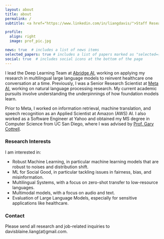 ```yaml
---
layout: about
title: about
permalink: /
subtitle: <a href="https://www.linkedin.com/in/liangdavis/">Staff Research Scientist at Abridge AI (Formerly Meta AI, Amazon AI)</a>

profile:
  align: right
  image: prof_pic.jpg

news: true  # includes a list of news items
selected_papers: true # includes a list of papers marked as "selected={true}"
social: true  # includes social icons at the bottom of the page
---
```

 
I lead the Deep Learning Team at [Abridge AI](https://www.abridge.com/), working on applying my research in multilingual large language models to reinvent healthcare one conversation at a time. Previously, I was a Senior Research Scientist at [Meta AI](https://ai.facebook.com/), working on natural language processing research. My current academic pursuits involve understanding the underpinnings of how foundation models learn. 

Prior to Meta, I worked on information retrieval, machine translation, and speech recognition as an Applied Scientist at Amazon (AWS) AI. I also worked as a Software Engineer at Yahoo and obtained my MS degree in Computer Science from UC San Diego, where I was advised by [Prof. Gary Cottrell](https://cseweb.ucsd.edu/~gary/).

### Research Interests
I am interested in:
* Robust Machine Learning, in particular machine learning models that are robust to noises and distribution shift.
* ML for Social Good, in particular tackling issues in fairness, bias, and misinformation.
* Multilingual Systems, with a focus on zero-shot transfer to low-resource languages.
* Multimodal models, with a focus on audio and text.
* Evaluation of Large Language Models, especially for sensitive applications like healthcare.

### Contact
Please send all research and job-related inquiries to davisblaine.liang(at)gmail.com. 
